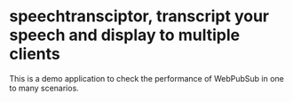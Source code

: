 # speechtransciptor, transcript your speech and display to multiple clients

This is a demo application to check the performance of WebPubSub in one to many scenarios.

